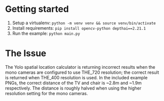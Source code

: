 
# Getting started

1. Setup a virtualenv: `python -m venv venv && source venv/bin/activate`
2. Install requirements: `pip install opencv-python depthai==2.21.1`
3. Run the example: `python main.py`

# The Issue

The Yolo spatial location calculator is returning incorrect results when the mono cameras are configured to use
THE_720 resolution; the correct result is returned when THE_400 resolution is used. In the included example PNGs,
the correct distance of the TV and chair is ~2.8m and ~1.9m respectively. The distance is roughly halved when using
the higher resolution setting for the mono cameras.
